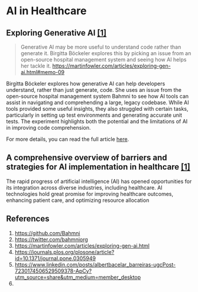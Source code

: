 # AI in Healthcare

## Exploring Generative AI [[1]](https://x.com/i/bookmarks?post_id=1824104081515798674)

> Generative AI may be more useful to understand code rather than generate it. Birgitta Böckeler explores this by picking an issue from an open-source hospital management system and seeing how AI helps her tackle it.
https://martinfowler.com/articles/exploring-gen-ai.html#memo-09

Birgitta Böckeler explores how generative AI can help developers understand, rather than just generate, code. She uses an issue from the open-source hospital management system Bahmni to see how AI tools can assist in navigating and comprehending a large, legacy codebase. While AI tools provided some useful insights, they also struggled with certain tasks, particularly in setting up test environments and generating accurate unit tests. The experiment highlights both the potential and the limitations of AI in improving code comprehension.

For more details, you can read the full article [here](https://martinfowler.com/articles/exploring-gen-ai.html#memo-09).

## A comprehensive overview of barriers and strategies for AI implementation in healthcare [[1]](https://journals.plos.org/plosone/article?id=10.1371/journal.pone.0305949)
The rapid progress of artificial intelligence (AI) has opened opportunities for its integration across diverse industries, including healthcare. AI technologies hold great promise for improving healthcare outcomes, enhancing patient care, and optimizing resource allocation

## References
1. https://github.com/Bahmni
2. https://twitter.com/bahmniorg
3. https://martinfowler.com/articles/exploring-gen-ai.html
4. https://journals.plos.org/plosone/article?id=10.1371/journal.pone.0305949
5. https://www.linkedin.com/posts/albertbacelar_barreiras-ugcPost-7230174506529509378-ApCy?utm_source=share&utm_medium=member_desktop
6. 